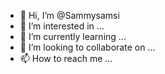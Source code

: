 - 👋 Hi, I’m @Sammysamsi
- 👀 I’m interested in ...
- 🌱 I’m currently learning ...
- 💞️ I’m looking to collaborate on ...
- 📫 How to reach me ...

<!---
Sammysamsi/Sammysamsi is a ✨ special ✨ repository because its `README.md` (this file) appears on your GitHub profile.
You can click the Preview link to take a look at your changes.
--->
